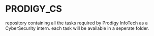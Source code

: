 # PRODIGY_CS
repository containing all the tasks required by Prodigy InfoTech as a CyberSecurity intern. each task will be available in a seperate folder.
